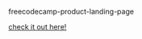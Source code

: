 freecodecamp-product-landing-page
 
 <a href="https://sameeray16.github.io/freecodecamp-product-landing-page/" > check it out here! </a>
